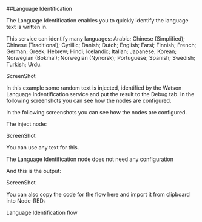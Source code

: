 

##Language Identification

The Language Identification enables you to quickly identify the language text is written in.

This service can identify many languages: Arabic; Chinese (Simplified); Chinese (Traditional); Cyrillic; Danish; Dutch; English; Farsi; Finnish; French; German; Greek; Hebrew; Hindi; Icelandic; Italian; Japanese; Korean; Norwegian (Bokmal); Norwegian (Nynorsk); Portuguese; Spanish; Swedish; Turkish; Urdu.

ScreenShot

In this example some random text is injected, identified by the Watson Language Indentification service and put the result to the Debug tab. In the following screenshots you can see how the nodes are configured.

In the following screenshots you can see how the nodes are configured.

The inject node:

ScreenShot

You can use any text for this.

The Language Identification node does not need any configuration

And this is the output:

ScreenShot

You can also copy the code for the flow here and import it from clipboard into Node-RED:

Language Identification flow

